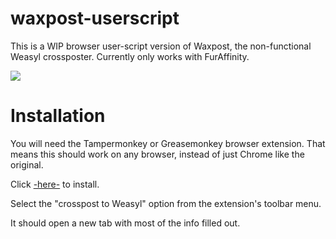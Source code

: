 # waxpost-userscript

This is a WIP browser user-script version of Waxpost, the non-functional Weasyl crossposter. Currently only works with FurAffinity. 

![](https://i.imgur.com/CfFVltz.png)

# Installation

You will need the Tampermonkey or Greasemonkey browser extension. That means this should work on any browser, instead of just Chrome like the original.

Click [-here-](https://github.com/warpKaiba/waxpost-userscript/raw/main/weasyl-crossposter.user.js) to install.

Select the "crosspost to Weasyl" option from the extension's toolbar menu.

It should open a new tab with most of the info filled out.
